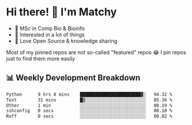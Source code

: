 # Hi there! 👋 I'm Matchy

- 🧬 MSc in Comp Bio & Bioinfo
- 🎈 Interested in a lot of things
- 💜 Love Open Source & knowledge sharing

Most of my pinned repos are not so-called "featured" repos 😂 I pin repos just to find them more easily

## 📊 Weekly Development Breakdown

<!--START_SECTION:waka-->

```txt
Python      9 hrs 8 mins    ███████████████████████▓░   94.32 %
Text        31 mins         █▒░░░░░░░░░░░░░░░░░░░░░░░   05.36 %
Other       1 min           ░░░░░░░░░░░░░░░░░░░░░░░░░   00.19 %
sshconfig   0 secs          ░░░░░░░░░░░░░░░░░░░░░░░░░   00.10 %
Roff        0 secs          ░░░░░░░░░░░░░░░░░░░░░░░░░   00.02 %
```

<!--END_SECTION:waka-->
